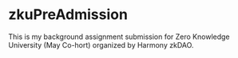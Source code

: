 # zkuPreAdmission

This is my background assignment submission for Zero Knowledge University (May Co-hort) organized by Harmony zkDAO.
